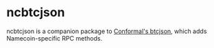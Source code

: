# ncbtcjson

ncbtcjson is a companion package to [Conformal's btcjson](https://github.com/btcsuite/btcd/tree/master/btcjson), which adds Namecoin-specific RPC methods.
